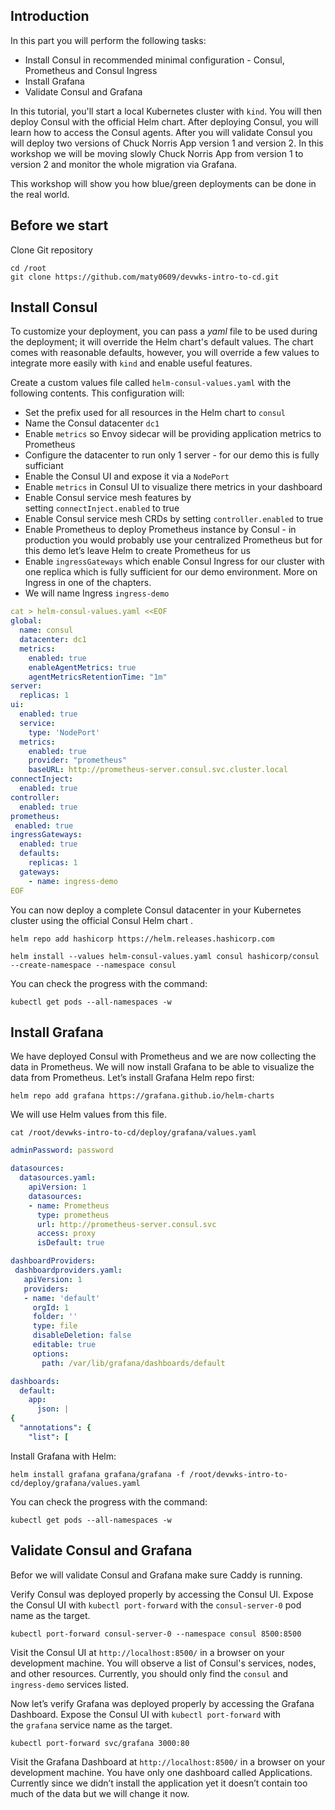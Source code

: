 ## Introduction

In this part you will perform the following tasks:

- Install Consul in recommended minimal configuration - Consul, Prometheus and Consul Ingress
- Install Grafana
- Validate Consul and Grafana

In this tutorial, you'll start a local Kubernetes cluster with `kind`. You will then deploy Consul with the official Helm chart. After deploying Consul, you will learn how to access the Consul agents. After you will validate Consul you will  deploy two versions of Chuck Norris App version 1 and version 2. In this workshop we will be moving slowly Chuck Norris App from version 1 to version 2 and monitor the whole migration via Grafana.

This workshop will show you how blue/green deployments can be done in the real world.

## Before we start

Clone Git repository

```
cd /root
git clone https://github.com/maty0609/devwks-intro-to-cd.git
```

## Install Consul

To customize your deployment, you can pass a *yaml* file to be used during the deployment; it will override the Helm chart's default values. The chart comes with reasonable defaults, however, you will override a few values to integrate more easily with `kind` and enable useful features.

Create a custom values file called `helm-consul-values.yaml` with the following contents. This configuration will:

- Set the prefix used for all resources in the Helm chart to `consul`
- Name the Consul datacenter `dc1`
- Enable `metrics` so Envoy sidecar will be providing application metrics to Prometheus
- Configure the datacenter to run only 1 server - for our demo this is fully sufficiant
- Enable the Consul UI and expose it via a `NodePort`
- Enable `metrics` in Consul UI to visualize there metrics in your dashboard
- Enable Consul service mesh features by setting `connectInject.enabled` to true
- Enable Consul service mesh CRDs by setting `controller.enabled` to true
- Enable Prometheus to deploy Prometheus instance by Consul - in production you would probably use your centralized Prometheus but for this demo let’s leave Helm to create Prometheus for us
- Enable `ingressGateways` which enable Consul Ingress for our cluster with one replica which is fully sufficient for our demo environment. More on Ingress in one of the chapters.
- We will name Ingress `ingress-demo`

```yaml
cat > helm-consul-values.yaml <<EOF
global:
  name: consul
  datacenter: dc1
  metrics:
    enabled: true
    enableAgentMetrics: true
    agentMetricsRetentionTime: "1m"
server:
  replicas: 1
ui:
  enabled: true
  service:
    type: 'NodePort'
  metrics:
    enabled: true
    provider: "prometheus"
    baseURL: http://prometheus-server.consul.svc.cluster.local
connectInject:
  enabled: true
controller:
  enabled: true
prometheus:
 enabled: true
ingressGateways:
  enabled: true
  defaults:
    replicas: 1
  gateways:
    - name: ingress-demo
EOF
```

You can now deploy a complete Consul datacenter in your Kubernetes cluster using the official Consul Helm chart .

`helm repo add hashicorp https://helm.releases.hashicorp.com`

`helm install --values helm-consul-values.yaml consul hashicorp/consul --create-namespace --namespace consul`

You can check the progress with the command:

`kubectl get pods --all-namespaces -w`

## Install Grafana

We have deployed Consul with Prometheus and we are now collecting the data in Prometheus. We will now install Grafana to be able to visualize the data from Prometheus. Let’s install Grafana Helm repo first:

`helm repo add grafana https://grafana.github.io/helm-charts`

We will use Helm values from this file.

`cat /root/devwks-intro-to-cd/deploy/grafana/values.yaml`

```yaml
adminPassword: password

datasources:
  datasources.yaml:
    apiVersion: 1
    datasources:
    - name: Prometheus
      type: prometheus
      url: http://prometheus-server.consul.svc
      access: proxy
      isDefault: true

dashboardProviders:
 dashboardproviders.yaml:
   apiVersion: 1
   providers:
   - name: 'default'
     orgId: 1
     folder: ''
     type: file
     disableDeletion: false
     editable: true
     options:
       path: /var/lib/grafana/dashboards/default

dashboards:
  default:
    app:
      json: |
{
  "annotations": {
    "list": [
```

Install Grafana with Helm:

`helm install grafana grafana/grafana -f /root/devwks-intro-to-cd/deploy/grafana/values.yaml`

You can check the progress with the command:

`kubectl get pods --all-namespaces -w`

## Validate Consul and Grafana

Befor we will validate Consul and Grafana make sure Caddy is running.

Verify Consul was deployed properly by accessing the Consul UI. Expose the Consul UI with `kubectl port-forward` with the `consul-server-0` pod name as the target.

`kubectl port-forward consul-server-0 --namespace consul 8500:8500`

Visit the Consul UI at `http://localhost:8500/` in a browser on your development machine. You will observe a list of Consul's services, nodes, and other resources. Currently, you should only find the `consul` and `ingress-demo` services listed.

Now let’s verify Grafana was deployed properly by accessing the Grafana Dashboard. Expose the Consul UI with `kubectl port-forward` with the `grafana` service name as the target.

`kubectl port-forward svc/grafana 3000:80`

Visit the Grafana Dashboard at `http://localhost:8500/` in a browser on your development machine. You have only one dashboard called Applications. Currently since we didn’t install the application yet it doesn’t contain too much of the data but we will change it now.
